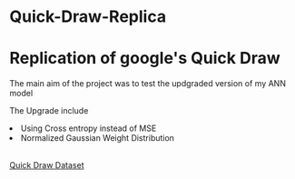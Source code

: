 # Quick-Draw-Replica
<H1>Replication of google's Quick Draw</H1>

The main aim of the project was to test the updgraded version of my ANN model

The Upgrade include

<li>Using Cross entropy instead of MSE</li>
<li>Normalized Gaussian Weight Distribution</li>

<br>

<a href='https://quickdraw.withgoogle.com/data'>Quick Draw Dataset</a>
